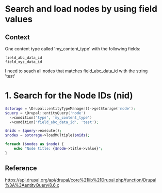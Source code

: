 # Search and load nodes by using field values

## Context
One content type called 'my_content_type' with the following fields:
```
field_abc_data_id
field_xyz_data_id
```

I need to seach all nodes that matches field_abc_data_id with the string 'test'

# 1. Search for the Node IDs (nid)
```php
$storage = \Drupal::entityTypeManager()->getStorage('node');
$query = \Drupal::entityQuery('node')
  ->condition('type', 'my_content_type')
  ->condition('field_abc_data_id', 'test');

$nids = $query->execute();
$nodes = $storage->loadMultiple($nids);

foreach ($nodes as $node) {
    echo "Node title: {$node->title->value}";
}

```

## Reference
https://api.drupal.org/api/drupal/core%21lib%21Drupal.php/function/Drupal%3A%3AentityQuery/8.6.x
